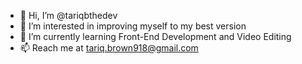 - 👋 Hi, I’m @tariqbthedev
- 👀 I’m interested in improving myself to my best version
- 🌱 I’m currently learning Front-End Development and Video Editing
- 📫 Reach me at tariq.brown918@gmail.com 

<!---
tariqbthedev/tariqbthedev is a ✨ special ✨ repository because its `README.md` (this file) appears on your GitHub profile.
You can click the Preview link to take a look at your changes.
--->
